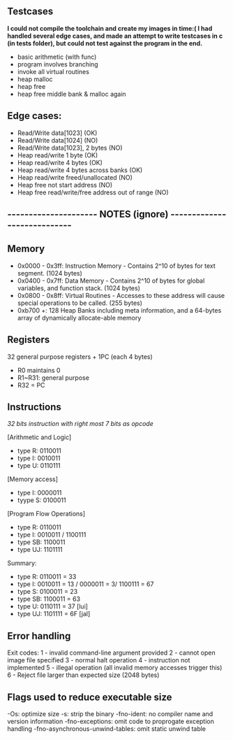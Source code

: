 ## Testcases

**I could not compile the toolchain and create my images in time:( I had handled several edge cases, and made an attempt to write testcases in c (in tests folder), but could not test against the program in the end.**

- basic arithmetic (with func)
- program involves branching
- invoke all virtual routines 
- heap malloc
- heap free
- heap free middle bank & malloc again

## Edge cases:
- Read/Write data[1023] (OK)
- Read/Write data[1024] (NO)
- Read/Write data[1023], 2 bytes (NO)
- Heap read/write 1 byte (OK)
- Heap read/write 4 bytes (OK)
- Heap read/write 4 bytes across banks (OK)
- Heap read/write freed/unallocated (NO)
- Heap free not start address (NO)
- Heap free read/write/free address out of range (NO)

## --------------------- NOTES (ignore) ----------------------------
## Memory
- 0x0000 - 0x3ff: Instruction Memory - Contains 2^10 of bytes for text segment. (1024 bytes)
- 0x0400 - 0x7ff: Data Memory - Contains 2^10 of bytes for global variables, and function stack. (1024 bytes)
- 0x0800 - 0x8ff: Virtual Routines - Accesses to these address will cause special operations to be called. (255 bytes)
- 0xb700 +: 128 Heap Banks including meta information, and a 64-bytes array of dynamically allocate-able memory

## Registers
32 general purpose registers + 1PC (each 4 bytes)
- R0 maintains 0
- R1~R31: general purpose
- R32 = PC 


## Instructions
*32 bits instruction with right most 7 bits as opcode*

[Arithmetic and Logic]
- type R: 0110011
- type I: 0010011
- type U: 0110111

[Memory access]
- type I: 0000011
- tyype S: 0100011

[Program Flow Operations]
- type R: 0110011
- type I: 0010011 / 1100111
- type SB: 1100011
- type UJ: 1101111

Summary:
- type R: 0110011 = 33
- type I: 0010011 = 13 / 0000011 = 3/ 1100111 = 67
- type S: 0100011 = 23
- type SB: 1100011 = 63
- type U: 0110111 = 37 [lui]
- type UJ: 1101111 = 6F [jal]


## Error handling
Exit codes:
1 - invalid command-line argument provided
2 - cannot open image file specified
3 - normal halt operation
4 - instruction not implemented
5 - illegal operation (all invalid memory accesses trigger this)
6 - Reject file larger than expected size (2048 bytes)


## Flags used to reduce executable size
-Os: optimize size
-s: strip the binary
-fno-ident: no compiler name and version information
-fno-exceptions: omit code to proprogate exception handling
-fno-asynchronous-unwind-tables: omit static unwind table